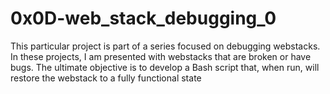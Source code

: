 # 0x0D-web_stack_debugging_0
This particular project is part of a series focused on debugging webstacks. In these projects, I am presented with webstacks that are broken or have bugs. The ultimate objective is to develop a Bash script that, when run, will restore the webstack to a fully functional state